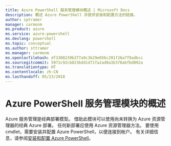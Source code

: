 ```yaml
---
title: Azure PowerShell 服务管理模块概述 | Microsoft Docs
description: 概述 Azure PowerShell 并提供安装和配置方法的链接。
author: sptramer
manager: carmonm
ms.product: azure
ms.service: azure-powershell
ms.devlang: powershell
ms.topic: conceptual
ms.author: sttramer
ms.manager: carmonm
ms.openlocfilehash: df3308239b377a9c3b29e056c291f26a7f9adbcc
ms.sourcegitcommit: 5971c92cb023bdd1d71fa2ad0a3b378abfbd092a
ms.translationtype: HT
ms.contentlocale: zh-CN
ms.lasthandoff: 05/23/2018
---
```

# <a name="overview-of-the-azure-powershell-service-management-module"></a>Azure PowerShell 服务管理模块的概述

Azure 服务管理是经典部署模型。 借助此模块可以使用尚未转换为 Azure 资源管理器的经典 Azure 部署。 任何新部署应使用 Azure 资源管理器方法。 要使用 cmdlet，需要安装并配置 Azure PowerShell，以便连接到帐户。 有关详细信息，请参阅[安装和配置 Azure PowerShell](install-azure-ps.md)。
